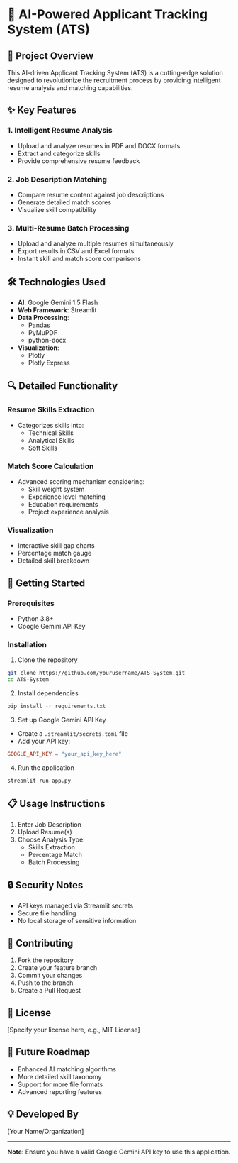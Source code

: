 # 🚀 AI-Powered Applicant Tracking System (ATS)

## 📝 Project Overview

This AI-driven Applicant Tracking System (ATS) is a cutting-edge solution designed to revolutionize the recruitment process by providing intelligent resume analysis and matching capabilities.


## ✨ Key Features

### 1. Intelligent Resume Analysis
- Upload and analyze resumes in PDF and DOCX formats
- Extract and categorize skills
- Provide comprehensive resume feedback

### 2. Job Description Matching
- Compare resume content against job descriptions
- Generate detailed match scores
- Visualize skill compatibility

### 3. Multi-Resume Batch Processing
- Upload and analyze multiple resumes simultaneously
- Export results in CSV and Excel formats
- Instant skill and match score comparisons

## 🛠 Technologies Used

- **AI**: Google Gemini 1.5 Flash
- **Web Framework**: Streamlit
- **Data Processing**: 
  - Pandas
  - PyMuPDF
  - python-docx
- **Visualization**: 
  - Plotly
  - Plotly Express

## 🔍 Detailed Functionality

### Resume Skills Extraction
- Categorizes skills into:
  - Technical Skills
  - Analytical Skills
  - Soft Skills

### Match Score Calculation
- Advanced scoring mechanism considering:
  - Skill weight system
  - Experience level matching
  - Education requirements
  - Project experience analysis

### Visualization
- Interactive skill gap charts
- Percentage match gauge
- Detailed skill breakdown

## 🚀 Getting Started

### Prerequisites
- Python 3.8+
- Google Gemini API Key

### Installation

1. Clone the repository
```bash
git clone https://github.com/yourusername/ATS-System.git
cd ATS-System
```

2. Install dependencies
```bash
pip install -r requirements.txt
```

3. Set up Google Gemini API Key
- Create a `.streamlit/secrets.toml` file
- Add your API key:
```toml
GOOGLE_API_KEY = "your_api_key_here"
```

4. Run the application
```bash
streamlit run app.py
```

## 📋 Usage Instructions

1. Enter Job Description
2. Upload Resume(s)
3. Choose Analysis Type:
   - Skills Extraction
   - Percentage Match
   - Batch Processing

## 🔒 Security Notes
- API keys managed via Streamlit secrets
- Secure file handling
- No local storage of sensitive information

## 🤝 Contributing
1. Fork the repository
2. Create your feature branch
3. Commit your changes
4. Push to the branch
5. Create a Pull Request

## 📄 License
[Specify your license here, e.g., MIT License]

## 🌟 Future Roadmap
- Enhanced AI matching algorithms
- More detailed skill taxonomy
- Support for more file formats
- Advanced reporting features

## 💡 Developed By
[Your Name/Organization]

---

**Note**: Ensure you have a valid Google Gemini API key to use this application.
